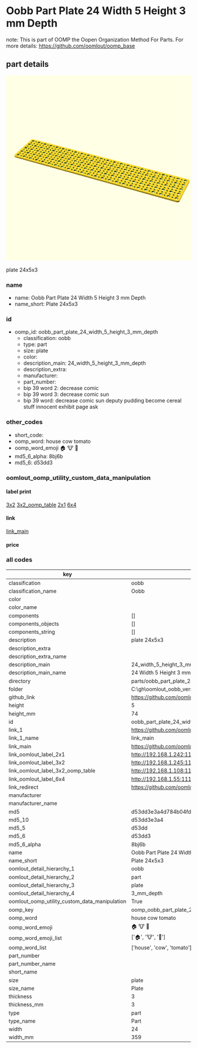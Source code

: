 # Oobb Part Plate 24 Width 5 Height 3 mm Depth  

note: This is part of OOMP the Oopen Organization Method For Parts. For more details: https://github.com/oomlout/oomp_base

##  part details
  

[![](3dpr.png)](3dpr.png)

plate 24x5x3



### name
* name: Oobb Part Plate 24 Width 5 Height 3 mm Depth
* name_short: Plate 24x5x3 
### id
* oomp_id: oobb_part_plate_24_width_5_height_3_mm_depth
  * classification: oobb
  * type: part
  * size: plate
  * color: 
  * description_main: 24_width_5_height_3_mm_depth
  * description_extra: 
  * manufacturer: 
  * part_number: 
  * bip 39 word 2: decrease comic
  * bip 39 word 3: decrease comic sun
  * bip 39 word: decrease comic sun deputy pudding become cereal stuff innocent exhibit page ask

### other_codes
* short_code: 
* oomp_word: house cow tomato
* oomp_word_emoji :house: :cow: :tomato:
* md5_6_alpha: 8bj6b
* md5_6: d53dd3






### oomlout_oomp_utility_custom_data_manipulation
#### label print
[3x2](http://192.168.1.245:1112/?label=oomp%208bj6b)
[3x2_oomp_table](http://192.168.1.108:1112/?label=oomp%208bj6b)
[2x1](http://192.168.1.242:1112/?label=oomp%208bj6b)
[6x4](http://192.168.1.55:1112/?label=oomp%208bj6b)    

#### link

[link_main](https://github.com/oomlout/oomlout_oobb_version_4_generated_parts/tree/main/navigation_oomp/oobb/part/plate/24_width_5_height_3_mm_depth/part)                              

#### price







### all codes 
| key | value |  
| --- | --- |  
| classification | oobb |  
| classification_name | Oobb |  
| color |  |  
| color_name |  |  
| components | [] |  
| components_objects | [] |  
| components_string | [] |  
| description | plate 24x5x3 |  
| description_extra |  |  
| description_extra_name |  |  
| description_main | 24_width_5_height_3_mm_depth |  
| description_main_name | 24 Width 5 Height 3 mm Depth |  
| directory | parts/oobb_part_plate_24_width_5_height_3_mm_depth |  
| folder | C:\gh\oomlout_oobb_version_4_generated_parts\parts\oobb_part_plate_24_width_5_height_3_mm_depth |  
| github_link | https://github.com/oomlout/oomlout_oomp_part_src/tree/main/parts/oobb_part_plate_24_width_5_height_3_mm_depth |  
| height | 5 |  
| height_mm | 74 |  
| id | oobb_part_plate_24_width_5_height_3_mm_depth |  
| link_1 | https://github.com/oomlout/oomlout_oobb_version_4_generated_parts/tree/main/navigation_oomp/oobb/part/plate/24_width_5_height_3_mm_depth/part |  
| link_1_name | link_main |  
| link_main | https://github.com/oomlout/oomlout_oobb_version_4_generated_parts/tree/main/navigation_oomp/oobb/part/plate/24_width_5_height_3_mm_depth/part |  
| link_oomlout_label_2x1 | http://192.168.1.242:1112/?label=oomp%208bj6b |  
| link_oomlout_label_3x2 | http://192.168.1.245:1112/?label=oomp%208bj6b |  
| link_oomlout_label_3x2_oomp_table | http://192.168.1.108:1112/?label=oomp%208bj6b |  
| link_oomlout_label_6x4 | http://192.168.1.55:1112/?label=oomp%208bj6b |  
| link_redirect | https://github.com/oomlout/oomlout_oobb_version_4_generated_parts/tree/main/parts/oobb_plate_24_05_03 |  
| manufacturer |  |  
| manufacturer_name |  |  
| md5 | d53dd3e3a4d784b04fd693b5b28b91c9 |  
| md5_10 | d53dd3e3a4 |  
| md5_5 | d53dd |  
| md5_6 | d53dd3 |  
| md5_6_alpha | 8bj6b |  
| name | Oobb Part Plate 24 Width 5 Height 3 mm Depth |  
| name_short | Plate 24x5x3  |  
| oomlout_detail_hierarchy_1 | oobb |  
| oomlout_detail_hierarchy_2 | part |  
| oomlout_detail_hierarchy_3 | plate |  
| oomlout_detail_hierarchy_4 | 3_mm_depth |  
| oomlout_oomp_utility_custom_data_manipulation | True |  
| oomp_key | oomp_oobb_part_plate_24_width_5_height_3_mm_depth |  
| oomp_word | house cow tomato |  
| oomp_word_emoji | :house: :cow: :tomato: |  
| oomp_word_emoji_list | [':house:', ':cow:', ':tomato:'] |  
| oomp_word_list | ['house', 'cow', 'tomato'] |  
| part_number |  |  
| part_number_name |  |  
| short_name |  |  
| size | plate |  
| size_name | Plate |  
| thickness | 3 |  
| thickness_mm | 3 |  
| type | part |  
| type_name | Part |  
| width | 24 |  
| width_mm | 359 |  
